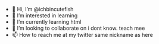 - 👋 Hi, I’m @ichbincutefish
- 👀 I’m interested in learning
- 🌱 I’m currently learning html
- 💞️ I’m looking to collaborate on i dont know. teach mee
- 📫 How to reach me at my twitter same nickname as here

<!---
ichbincutefish/ichbincutefish is a ✨ special ✨ repository because its `README.md` (this file) appears on your GitHub profile.
You can click the Preview link to take a look at your changes.
--->

